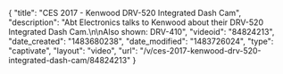 {
    "title": "CES 2017 - Kenwood DRV-520 Integrated Dash Cam",
    "description": "Abt Electronics talks to Kenwood about their DRV-520 Integrated Dash Cam.\n\nAlso shown: DRV-410",
    "videoid": "84824213",
    "date_created": "1483680238",
    "date_modified": "1483726024",
    "type": "captivate",
    "layout": "video",
    "url": "\/v\/ces-2017-kenwood-drv-520-integrated-dash-cam\/84824213"
}